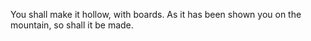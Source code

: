 You shall make it hollow, with boards. As it has been shown you on the mountain, so shall it be made.
